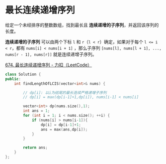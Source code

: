 # 最长连续递增序列

给定一个未经排序的整数数组，找到最长且 **连续递增的子序列**，并返回该序列的长度。

**连续递增的子序列** 可以由两个下标 `l` 和 `r`（`l < r`）确定，如果对于每个 `l <= i < r`，都有 `nums[i] < nums[i + 1]` ，那么子序列 `[nums[l], nums[l + 1], ..., nums[r - 1], nums[r]]` 就是连续递增子序列。

[674. 最长连续递增序列 - 力扣（LeetCode）](https://leetcode.cn/problems/longest-continuous-increasing-subsequence/description/)

```c++
class Solution {
public:
    int findLengthOfLCIS(vector<int>& nums) {

        // dp[i]: 以i为结尾的最长连续严格递增子序列
        // dp[i] = max(dp[i-1]+1,dp[i]), nums[i-1] < nums[i]

        vector<int> dp(nums.size(),1);
        int ans = 1;
        for (int i = 1; i < nums.size(); ++i) {
            if (nums[i] > nums[i-1]){
                dp[i] = dp[i-1]+1;
                ans = max(ans,dp[i]);
            }
        }

        return ans;
    }
};
```

